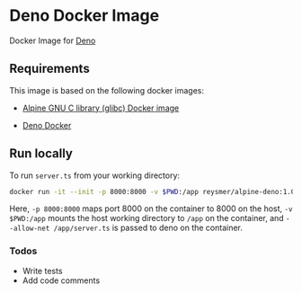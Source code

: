 # Deno Docker Image

Docker Image for [Deno]

## Requirements

This image is based on the following docker images:

- [Alpine GNU C library (glibc) Docker image](https://github.com/Docker-Hub-frolvlad/docker-alpine-glibc)

- [Deno Docker](https://github.com/hayd/deno-docker)

## Run locally

To run `server.ts` from your working directory:

```sh
docker run -it --init -p 8000:8000 -v $PWD:/app reysmer/alpine-deno:1.0.2 --allow-net /app/server.ts
```

Here, `-p 8000:8000` maps port 8000 on the container to 8000 on the host,
`-v $PWD:/app` mounts the host working directory to `/app` on the container, and
`--allow-net /app/server.ts` is passed to deno on the container.

### Todos

- Write tests
- Add code comments

[//]: # (These are reference links used in the body of this note and get stripped out when the markdown processor does 
its job. There is no need to format nicely because it shouldn't be seen. Thanks SO - http://stackoverflow.com/questions/4823468/store-comments-in-markdown-syntax)

   [Deno]: <https://deno.land/>